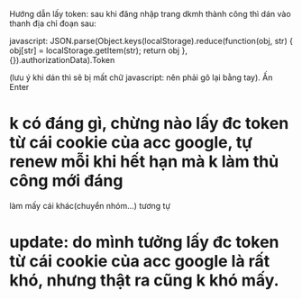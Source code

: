     
Hướng dẫn lấy token: sau khi đăng nhập trang dkmh thành công thì dán vào thanh địa chỉ đoạn sau:

javascript: JSON.parse(Object.keys(localStorage).reduce(function(obj, str) { obj[str] = localStorage.getItem(str); return obj }, {}).authorizationData).Token 

(lưu ý khi dán thì sẽ bị mất chữ javascript: nên phải gõ lại bằng tay). Ấn Enter


# k có đáng gì, chừng nào lấy đc token từ cái cookie của acc google, tự renew mỗi khi hết hạn mà k làm thủ công mới đáng

làm mấy cái khác(chuyển nhóm...) tương tự

# update: do mình tưởng lấy đc token từ cái cookie của acc google là rất khó, nhưng thật ra cũng k khó mấy.
